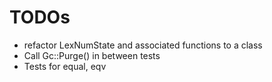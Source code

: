 # TODOs

+ refactor LexNumState and associated functions to a class
+ Call Gc::Purge() in between tests
+ Tests for equal, eqv
